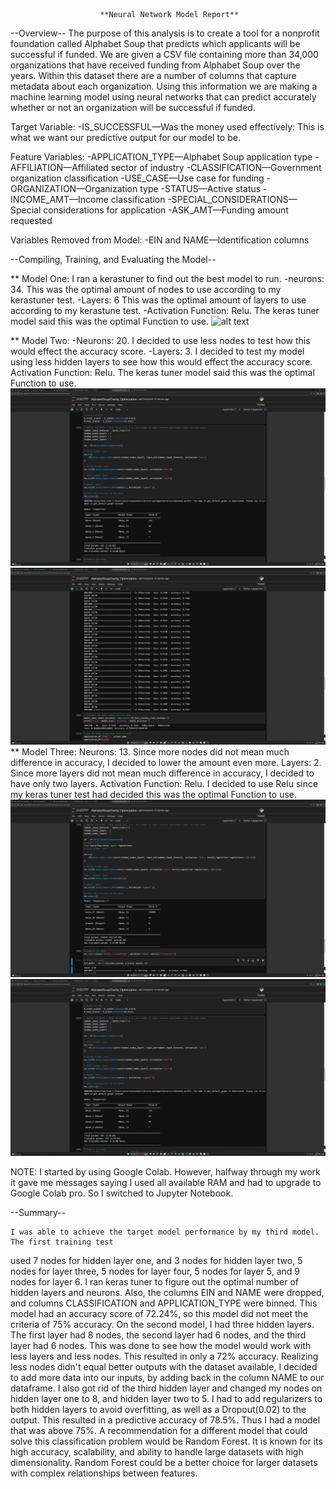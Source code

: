                         **Neural Network Model Report**



--Overview--
    The purpose of this analysis is to create a tool for a nonprofit foundation called Alphabet
Soup that predicts which applicants will be successful if funded. We are given a CSV file containing more than 34,000 organizations that have received funding from Alphabet Soup over the years.  Within this dataset there are a number of columns that capture metadata about each organization.  Using this information we are making a machine learning model using neural networks that can predict accurately whether or not an organization will be successful if funded.

Target Variable:
-IS_SUCCESSFUL—Was the money used effectively:  This is what we want our predictive output for our model to be.

Feature Variables:
-APPLICATION_TYPE—Alphabet Soup application type
-AFFILIATION—Affiliated sector of industry
-CLASSIFICATION—Government organization classification
-USE_CASE—Use case for funding
-ORGANIZATION—Organization type
-STATUS—Active status
-INCOME_AMT—Income classification
-SPECIAL_CONSIDERATIONS—Special considerations for application
-ASK_AMT—Funding amount requested

Variables Removed from Model:
-EIN and NAME—Identification columns

--Compiling, Training, and Evaluating the Model--


** Model One:  I ran a kerastuner to find out the best model to run.
-neurons: 34.  This was the optimal amount of nodes to use according to my kerastuner test.
-Layers: 6  This was the optimal amount of layers to use according to my kerastune test.
-Activation Function: Relu.  The keras tuner model said this was the optimal Function to use.
![alt text]('https://raw.githubusercontent.com/JesseRReeves/Deep-Learning-Challenge/d55e9088558b3f8c797545012da6a7807c8382ff/Step%204/Screenshot%20(121).png')

** Model Two:
-Neurons: 20.  I decided to use less nodes to test how this would effect the accuracy score.
-Layers: 3.  I decided to test my model using less hidden layers to see how this would effect the accuracy score.
Activation Function: Relu. The keras tuner model said this was the optimal Function to use.
![alt text](Step_4/Screenshot(125).png)  ![alt text](Step_4/Screenshot(123).png)
** Model Three:
Neurons: 13.  Since more nodes did not mean much difference in accuracy, I decided to lower the amount even more.
Layers: 2.  Since more layers did not mean much difference in accuracy, I decided to have only two layers.
Activation Function: Relu.  I decided to use Relu since my keras tuner test had decided this was the optimal Function to use.
![alt text](Step_4/Screenshot(124).png)  ![alt text](Step_4/Screenshot(125).png)



NOTE: I started by using Google Colab.  However, halfway through my work it gave me messages saying I used all available RAM and had to upgrade to Google Colab pro.  So I switched to Jupyter Notebook.

--Summary--


    I was able to achieve the target model performance by my third model.  The first training test
used 7 nodes for hidden layer one, and 3 nodes for hidden layer two, 5 nodes for layer three, 5 nodes for layer four, 5 nodes for layer 5, and 9 nodes for layer 6.  I ran keras tuner to figure out the optimal number of hidden layers and neurons.  Also, the columns EIN and NAME were dropped, and columns CLASSIFICATION and APPLICATION_TYPE were binned.  This model had an accuracy score of 72.24%, so this model did not meet the criteria of 75% accuracy.  On the second model, I had three hidden layers.  The first layer had 8 nodes, the second layer had 6 nodes, and the third layer had 6 nodes.  This was done to see how the model would work with less layers and less nodes.  This resulted in only a 72% accuracy.  Realizing less nodes didn't equal better outputs with the dataset available, I decided to add more data into our inputs, by adding back in the column NAME to our dataframe.  I also got rid of the third hidden layer and changed my nodes on hidden layer one to 8, and hidden layer two to 5.  I had to add regularizers to both hidden layers to avoid overfitting, as well as a Dropout(0.02) to the output.  This resulted in a predictive accuracy of 78.5%.  Thus I had a model that was above 75%.  A recommendation for a different model that could solve this classification problem would be Random Forest.  It is known for its high accuracy, scalability, and ability to handle large datasets with high dimensionality.  Random Forest could be a better choice for larger datasets with complex relationships between features.
